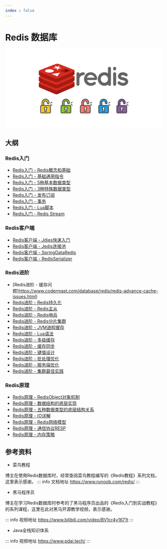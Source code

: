 ```yaml
---
index : false
---
```

# Redis 数据库

![Redis](../../../assets/readme/2023-05-16-15-28-44.png)

## 大纲

### Redis入门

- [Redis入门 - Redis概念和基础](https://www.codermast.com/database/redis/redis-introduction-concept-fundamental.html)
- [Redis入门 - 基础通用指令](https://www.codermast.com/database/redis/redis-introduction-base-commind.html)
- [Redis入门 - 5种基本数据类型](https://www.codermast.com/database/redis/redis-introduction-five-base-datatype.html)
- [Redis入门 - 3种特殊数据类型](https://www.codermast.com/database/redis/redis-introduction-three-special-datatype.html)
- [Redis入门 - 发布订阅](https://www.codermast.com/database/redis/redis-introduction-pub-sub.html)
- [Redis入门 - 事务](https://www.codermast.com/database/redis/redis-introduction-transaction.html)
- [Redis入门 - Lua脚本](https://www.codermast.com/database/redis/redis-introduction-scription.html)
- [Redis入门 - Redis Stream](https://www.codermast.com/database/redis/redis-introduction-stream.html)

### Redis客户端

- [Redis客户端 - Jdies快速入门](https://www.codermast.com/database/redis/redis-client-jedis-quick-start.html)
- [Redis客户端 - Jedis连接池](https://www.codermast.com/database/redis/redis-client-jedis-connection-pool.html)
- [Redis客户端 - SpringDataRedis](https://www.codermast.com/database/redis/redis-client-spring-data-redis.html)
- [Redis客户端 - RedisSerializer](https://www.codermast.com/database/redis/redis-client-redistemplate-redis-serializer.html)

### Redis进阶

- [Redis进阶 - 缓存问题]https://www.codermast.com/database/redis/redis-advance-cache-issues.html)
- [Redis进阶 - Redis持久化](https://www.codermast.com/database/redis/redis-advance-persistence.html)
- [Redis进阶 - Redis主从](https://www.codermast.com/database/redis/redis-advance-master-slave.html)
- [Redis进阶 - Redis哨兵](https://www.codermast.com/database/redis/redis-advance-sentinel.html)
- [Redis进阶 - Redis分片集群](https://www.codermast.com/database/redis/redis-advance-sharded-cluster.html)
- [Redis进阶 - JVM进程缓存](https://www.codermast.com/database/redis/redis-advance-jvm-process-cache.html)
- [Redis进阶 - Lua语法](https://www.codermast.com/database/redis/redis-advance-lua-language.html)
- [Redis进阶 - 多级缓存](https://www.codermast.com/database/redis/redis-advance-multi-level-cache.html)
- [Redis进阶 - 缓存同步](https://www.codermast.com/database/redis/redis-advance-cache-synchronization.html)
- [Redis进阶 - 键值设计](https://www.codermast.com/database/redis/redis-advance-key-value-design.html)
- [Redis进阶 - 批处理优化](https://www.codermast.com/database/redis/redis-advance-batch-optimization.html)
- [Redis进阶 - 服务端优化](https://www.codermast.com/database/redis/redis-advance-server-optimization.html)
- [Redis进阶 - 集群最佳实践](https://www.codermast.com/database/redis/redis-advance-cluster-best-practices.html)

### Redis原理

- [Redis原理 - RedisObject对象机制](https://www.codermast.com/database/redis/redis-principle-redisobject.html)
- [Redis原理 - 数据结构的底层实现](https://www.codermast.com/database/redis/redis-principle-datastruct-underlying-implementation.html)
- [Redis原理 - 五种数据类型的底层结构关系](https://www.codermast.com/database/redis/redis-principle-base-datatype-implement.html)
- [Redis原理 - IO详解](https://www.codermast.com/database/redis/redis-principle-IO.html)
- [Redis原理 - Redis网络模型](https://www.codermast.com/database/redis/redis-principle-netword-model.html)
- [Redis原理 - 通信协议RESP](https://www.codermast.com/database/redis/redis-principle-communication-protocol.html)
- [Redis原理 - 内存策略](https://www.codermast.com/database/redis/redis-principle-memery-strategy.html)

## 参考资料

- 菜鸟教程

博主在使用Redis数据库时，经常查阅菜鸟教程编写的《Redis教程》系列文档，这里表示感谢。
::: info 文档地址
https://www.runoob.com/redis/
:::
- 黑马程序员

博主在学习Redis数据库时参考的了黑马程序员出品的《Redis入门到实战教程》的系列课程，这里在此对黑马开源教学视频，表示感谢。

::: info 视频地址
https://www.bilibili.com/video/BV1cr4y1671t
:::

- Java全栈知识体系

::: info 视频地址
https://www.pdai.tech/
:::